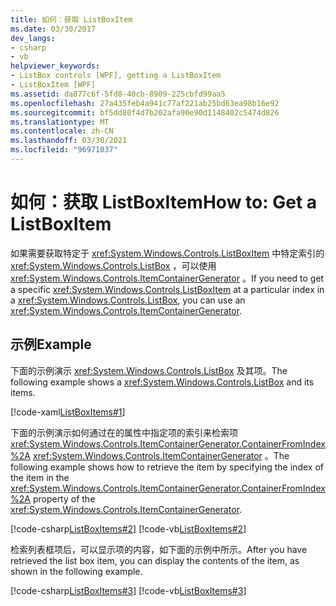 ```yaml
---
title: 如何：获取 ListBoxItem
ms.date: 03/30/2017
dev_langs:
- csharp
- vb
helpviewer_keywords:
- ListBox controls [WPF], getting a ListBoxItem
- ListBoxItem [WPF]
ms.assetid: da877c6f-5fd8-40cb-8909-225cbfd99aa5
ms.openlocfilehash: 27a435feb4a941c77af221ab25bd63ea98b16e92
ms.sourcegitcommit: bf5dd80f4d7b202afa90e90d1148402c5474d826
ms.translationtype: MT
ms.contentlocale: zh-CN
ms.lasthandoff: 03/30/2021
ms.locfileid: "96971037"
---
```

# <a name="how-to-get-a-listboxitem"></a><span data-ttu-id="442a9-102">如何：获取 ListBoxItem</span><span class="sxs-lookup"><span data-stu-id="442a9-102">How to: Get a ListBoxItem</span></span>
<span data-ttu-id="442a9-103">如果需要获取特定于 <xref:System.Windows.Controls.ListBoxItem> 中特定索引的 <xref:System.Windows.Controls.ListBox> ，可以使用 <xref:System.Windows.Controls.ItemContainerGenerator> 。</span><span class="sxs-lookup"><span data-stu-id="442a9-103">If you need to get a specific <xref:System.Windows.Controls.ListBoxItem> at a particular index in a <xref:System.Windows.Controls.ListBox>, you can use an <xref:System.Windows.Controls.ItemContainerGenerator>.</span></span>  
  
## <a name="example"></a><span data-ttu-id="442a9-104">示例</span><span class="sxs-lookup"><span data-stu-id="442a9-104">Example</span></span>  
 <span data-ttu-id="442a9-105">下面的示例演示 <xref:System.Windows.Controls.ListBox> 及其项。</span><span class="sxs-lookup"><span data-stu-id="442a9-105">The following example shows a <xref:System.Windows.Controls.ListBox> and its items.</span></span>  
  
 [!code-xaml[ListBoxItems#1](~/samples/snippets/csharp/VS_Snippets_Wpf/ListBoxItems/CSharp/Window1.xaml#1)]  
  
 <span data-ttu-id="442a9-106">下面的示例演示如何通过在的属性中指定项的索引来检索项 <xref:System.Windows.Controls.ItemContainerGenerator.ContainerFromIndex%2A> <xref:System.Windows.Controls.ItemContainerGenerator> 。</span><span class="sxs-lookup"><span data-stu-id="442a9-106">The following example shows how to retrieve the item by specifying the index of the item in the <xref:System.Windows.Controls.ItemContainerGenerator.ContainerFromIndex%2A> property of the <xref:System.Windows.Controls.ItemContainerGenerator>.</span></span>  
  
 [!code-csharp[ListBoxItems#2](~/samples/snippets/csharp/VS_Snippets_Wpf/ListBoxItems/CSharp/Window1.xaml.cs#2)]
 [!code-vb[ListBoxItems#2](~/samples/snippets/visualbasic/VS_Snippets_Wpf/ListBoxItems/VisualBasic/Window1.xaml.vb#2)]  
  
 <span data-ttu-id="442a9-107">检索列表框项后，可以显示项的内容，如下面的示例中所示。</span><span class="sxs-lookup"><span data-stu-id="442a9-107">After you have retrieved the list box item, you can display the contents of the item, as shown in the following example.</span></span>  
  
 [!code-csharp[ListBoxItems#3](~/samples/snippets/csharp/VS_Snippets_Wpf/ListBoxItems/CSharp/Window1.xaml.cs#3)]
 [!code-vb[ListBoxItems#3](~/samples/snippets/visualbasic/VS_Snippets_Wpf/ListBoxItems/VisualBasic/Window1.xaml.vb#3)]
